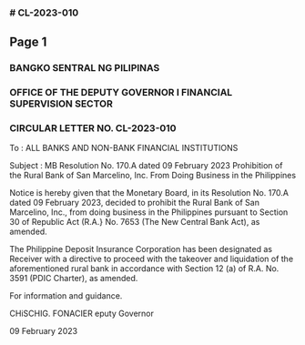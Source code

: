### # CL-2023-010

## Page 1

### BANGKO SENTRAL NG PILIPINAS

### OFFICE OF THE DEPUTY GOVERNOR I FINANCIAL SUPERVISION SECTOR

### CIRCULAR LETTER NO. CL-2023-010

To : ALL BANKS AND NON-BANK FINANCIAL INSTITUTIONS

Subject : MB Resolution No. 170.A dated 09 February 2023 Prohibition of the Rural Bank of San Marcelino, Inc. From Doing Business in the Philippines

Notice is hereby given that the Monetary Board, in its Resolution No. 170.A dated 09 February 2023, decided to prohibit the Rural Bank of San Marcelino, Inc., from doing business in the Philippines pursuant to Section 30 of Republic Act (R.A.} No. 7653 (The New Central Bank Act), as amended.

The Philippine Deposit Insurance Corporation has been designated as Receiver with a directive to proceed with the takeover and liquidation of the aforementioned rural bank in accordance with Section 12 (a) of R.A. No. 3591 (PDIC Charter), as amended.

For information and guidance.

CHiSCHIG. FONACIER eputy Governor

09 February 2023 